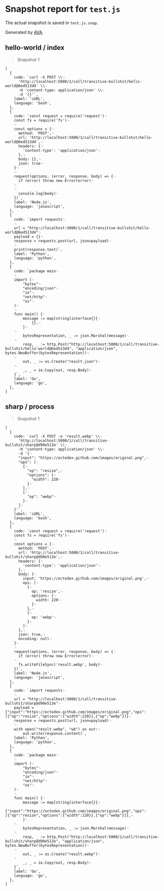 # Snapshot report for `test.js`

The actual snapshot is saved in `test.js.snap`.

Generated by [AVA](https://ava.li).

## hello-world / index

> Snapshot 1

    [
      {
        code: `curl -X POST \\␊
          'http://localhost:5000/1/call/transitive-bullshit/hello-world@6ed513d4' \\␊
          -H 'content-type: application/json' \\␊
          -d '{}'`,
        label: 'cURL',
        language: 'bash',
      },
      {
        code: `const request = require('request')␊
        const fs = require('fs')␊
        ␊
        const options = {␊
          method: 'POST',␊
          url: 'http://localhost:5000/1/call/transitive-bullshit/hello-world@6ed513d4',␊
          headers: {␊
            'content-type': 'application/json'␊
          },␊
          body: {},␊
          json: true␊
        }␊
        ␊
        request(options, (error, response, body) => {␊
          if (error) throw new Error(error)␊
        ␊
        ␊
          console.log(body)␊
        })`,
        label: 'Node.js',
        language: 'javascript',
      },
      {
        code: `import requests␊
        ␊
        url = "http://localhost:5000/1/call/transitive-bullshit/hello-world@6ed513d4"␊
        payload = {}␊
        response = requests.post(url, json=payload)␊
        ␊
        print(response.text)`,
        label: 'Python',
        language: 'python',
      },
      {
        code: `package main␊
        ␊
        import (␊
        	"bytes"␊
        	"encoding/json"␊
        	"io"␊
        	"net/http"␊
        	"os"␊
        )␊
        ␊
        func main() {␊
        	message := map[string]interface{}{␊
        		{},␊
        	}␊
        ␊
        	bytesRepresentation, _ := json.Marshal(message)␊
        ␊
        	resp, _ := http.Post("http://localhost:5000/1/call/transitive-bullshit/hello-world@6ed513d4", "application/json", bytes.NewBuffer(bytesRepresentation))␊
        ␊
        	out, _ := os.Create("result.json")␊
        ␊
        	_, _ = io.Copy(out, resp.Body)␊
        }`,
        label: 'Go',
        language: 'go',
      },
    ]

## sharp / process

> Snapshot 1

    [
      {
        code: `curl -X POST -o 'result.webp' \\␊
          'http://localhost:5000/1/call/transitive-bullshit/sharp@d90e513e' \\␊
          -H 'content-type: application/json' \\␊
          -d '{␊
          "input": "https://octodex.github.com/images/original.png",␊
          "ops": [␊
            {␊
              "op": "resize",␊
              "options": {␊
                "width": 220␊
              }␊
            },␊
            {␊
              "op": "webp"␊
            }␊
          ]␊
        }'`,
        label: 'cURL',
        language: 'bash',
      },
      {
        code: `const request = require('request')␊
        const fs = require('fs')␊
        ␊
        const options = {␊
          method: 'POST',␊
          url: 'http://localhost:5000/1/call/transitive-bullshit/sharp@d90e513e',␊
          headers: {␊
            'content-type': 'application/json'␊
          },␊
          body: {␊
            input: 'https://octodex.github.com/images/original.png',␊
            ops: [␊
              {␊
                op: 'resize',␊
                options: {␊
                  width: 220␊
                }␊
              },␊
              {␊
                op: 'webp'␊
              }␊
            ]␊
          },␊
          json: true,␊
          encoding: null␊
        }␊
        ␊
        request(options, (error, response, body) => {␊
          if (error) throw new Error(error)␊
        ␊
          fs.writeFileSync('result.webp', body)␊
        })`,
        label: 'Node.js',
        language: 'javascript',
      },
      {
        code: `import requests␊
        ␊
        url = "http://localhost:5000/1/call/transitive-bullshit/sharp@d90e513e"␊
        payload = {"input":"https://octodex.github.com/images/original.png","ops":[{"op":"resize","options":{"width":220}},{"op":"webp"}]}␊
        response = requests.post(url, json=payload)␊
        ␊
        with open("result.webp", "wb") as out:␊
            out.write(response.content)`,
        label: 'Python',
        language: 'python',
      },
      {
        code: `package main␊
        ␊
        import (␊
        	"bytes"␊
        	"encoding/json"␊
        	"io"␊
        	"net/http"␊
        	"os"␊
        )␊
        ␊
        func main() {␊
        	message := map[string]interface{}{␊
        		{"input":"https://octodex.github.com/images/original.png","ops":[{"op":"resize","options":{"width":220}},{"op":"webp"}]},␊
        	}␊
        ␊
        	bytesRepresentation, _ := json.Marshal(message)␊
        ␊
        	resp, _ := http.Post("http://localhost:5000/1/call/transitive-bullshit/sharp@d90e513e", "application/json", bytes.NewBuffer(bytesRepresentation))␊
        ␊
        	out, _ := os.Create("result.webp")␊
        ␊
        	_, _ = io.Copy(out, resp.Body)␊
        }`,
        label: 'Go',
        language: 'go',
      },
    ]
